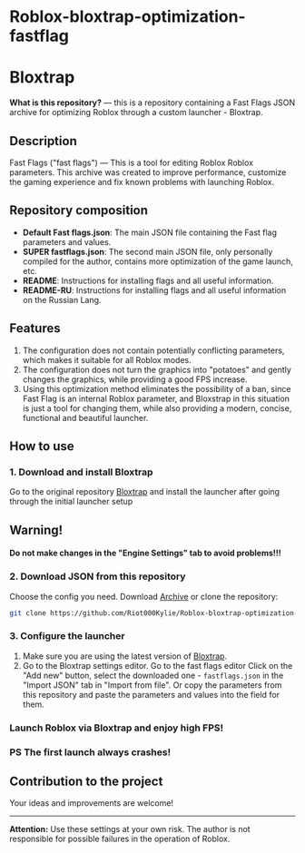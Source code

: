 # Roblox-bloxtrap-optimization-fastflag
# Bloxtrap

**What is this repository?** — this is a repository containing a Fast Flags JSON archive for optimizing Roblox through a custom launcher - Bloxtrap.

## Description
Fast Flags ("fast flags") — This is a tool for editing Roblox Roblox parameters. This archive was created to improve performance, customize the gaming experience and fix known problems with launching Roblox.

## Repository composition
- **Default Fast flags.json**: The main JSON file containing the Fast flag parameters and values.
- **SUPER fastflags.json**: The second main JSON file, only personally compiled for the author, contains more optimization of the game launch, etc.
- **README**: Instructions for installing flags and all useful information.
- **README-RU**: Instructions for installing flags and all useful information on the Russian Lang.
## Features
1. The configuration does not contain potentially conflicting parameters, which makes it suitable for all Roblox modes.
2. The configuration does not turn the graphics into "potatoes" and gently changes the graphics, while providing a good FPS increase.
3. Using this optimization method eliminates the possibility of a ban, since Fast Flag is an internal Roblox parameter, and Bloxstrap in this situation is just a tool for changing them, while also providing a modern, concise, functional and beautiful launcher.

## How to use

### 1. Download and install Bloxtrap
Go to the original repository [Bloxtrap](https://github.com/bloxstraplabs/bloxstrap/releases)
and install the launcher after going through the initial launcher setup
## Warning! ##
#### Do not make changes in the "Engine Settings" tab to avoid problems!!!

### 2. Download JSON from this repository
Choose the config you need.
Download [Archive](https://github.com/Riot000Kylie/Roblox-bloxtrap-optimization-fastflag/archive/refs/heads/main.zip)
or
clone the repository:
```bash
git clone https://github.com/Riot000Kylie/Roblox-bloxtrap-optimization-fastflag
```

### 3. Configure the launcher
1. Make sure you are using the latest version of [Bloxtrap](https://github.com/bloxstraplabs/bloxstrap).
2. Go to the Bloxtrap settings editor.
Go to the fast flags editor
Click on the "Add new" button, select the downloaded one - `fastflags.json` in the "Import JSON" tab in "Import from file".
Or copy the parameters from this repository and paste the parameters and values ​​into the field for them.

### Launch Roblox via Bloxtrap and enjoy high FPS!
### PS The first launch always crashes!
## Contribution to the project
Your ideas and improvements are welcome!

---

**Attention:** Use these settings at your own risk. The author is not responsible for possible failures in the operation of Roblox.
